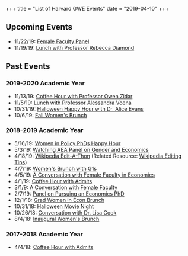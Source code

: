 +++
title = "List of Harvard GWE Events"
date = "2019-04-10"
+++

## Upcoming Events

- 11/22/19: [Female Faculty Panel](/posts/female_faculty_panel/)
- 11/19/19: [Lunch with Professor Rebecca Diamond](/posts/diamond_lunch/)

## Past Events

### 2019-2020 Academic Year

- 11/13/19: [Coffee Hour with Professor Owen Zidar](/posts/zidar_coffee_hour/)
- 11/5/19: [Lunch with Professor Alessandra Voena](/posts/voena_lunch/)
- 10/31/19: [Halloween Happy Hour with Dr. Alice Evans](/posts/alice_evans_happy_hour/)
- 10/6/19: [Fall Women's Brunch](/posts/brunch_fall_19/)

### 2018-2019 Academic Year

- 5/16/19: [Women in Policy PhDs Happy Hour](/posts/policy_phd_happy_hour/)
- 5/3/19: [Watching AEA Panel on Gender and Economics](/posts/aea_panel_event/)
- 4/18/19: [Wikipedia Edit-A-Thon](/posts/wikipedia_edit_a_thon/) (Related Resource: [Wikipedia Editing Tips](/posts/wikipedia_tips/))
- 4/7/19: [Women's Brunch with G1s](/posts/brunch_spring_19/)
- 4/5/19: [A Conversation with Female Faculty in Economics](/posts/female_faculty_conversation2/)
- 4/1/19: [Coffee Hour with Admits](/posts/admit_coffee_19/)
- 3/1/9: [A Conversation with Female Faculty](/posts/female_faculty_conversation/) 
- 2/7/19: [Panel on Pursuing an Economics PhD](/posts/pursuing_an_econ_phd/)
- 12/1/18: [Grad Women in Econ Brunch](/posts/brunch_fall_18/)
- 10/31/18: [Halloween Movie Night](/posts/halloween_movie/)
- 10/26/18: [Conversation with Dr. Lisa Cook](/posts/event_with_lisa_cook/)
- 8/4/18: [Inaugural Women's Brunch](/posts/brunch_summer_18/)

### 2017-2018 Academic Year

- 4/4/18: [Coffee Hour with Admits](/posts/admit_coffee_18/)